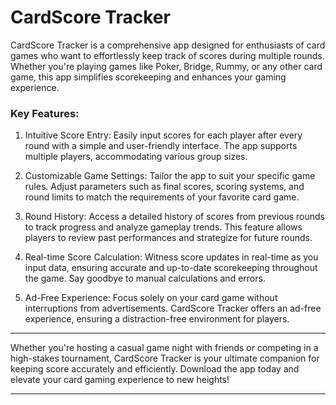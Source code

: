 # CardScore Tracker

CardScore Tracker is a comprehensive app designed for enthusiasts of card games who want to effortlessly keep track of scores during multiple rounds. Whether you're playing games like Poker, Bridge, Rummy, or any other card game, this app simplifies scorekeeping and enhances your gaming experience.

### Key Features:

1. Intuitive Score Entry: Easily input scores for each player after every round with a simple and user-friendly interface. The app supports multiple players, accommodating various group sizes.

2. Customizable Game Settings: Tailor the app to suit your specific game rules. Adjust parameters such as final scores, scoring systems, and round limits to match the requirements of your favorite card game.

3. Round History: Access a detailed history of scores from previous rounds to track progress and analyze gameplay trends. This feature allows players to review past performances and strategize for future rounds.

4. Real-time Score Calculation: Witness score updates in real-time as you input data, ensuring accurate and up-to-date scorekeeping throughout the game. Say goodbye to manual calculations and errors.

5. Ad-Free Experience: Focus solely on your card game without interruptions from advertisements. CardScore Tracker offers an ad-free experience, ensuring a distraction-free environment for players.

---

Whether you're hosting a casual game night with friends or competing in a high-stakes tournament, CardScore Tracker is your ultimate companion for keeping score accurately and efficiently. Download the app today and elevate your card gaming experience to new heights!

---
